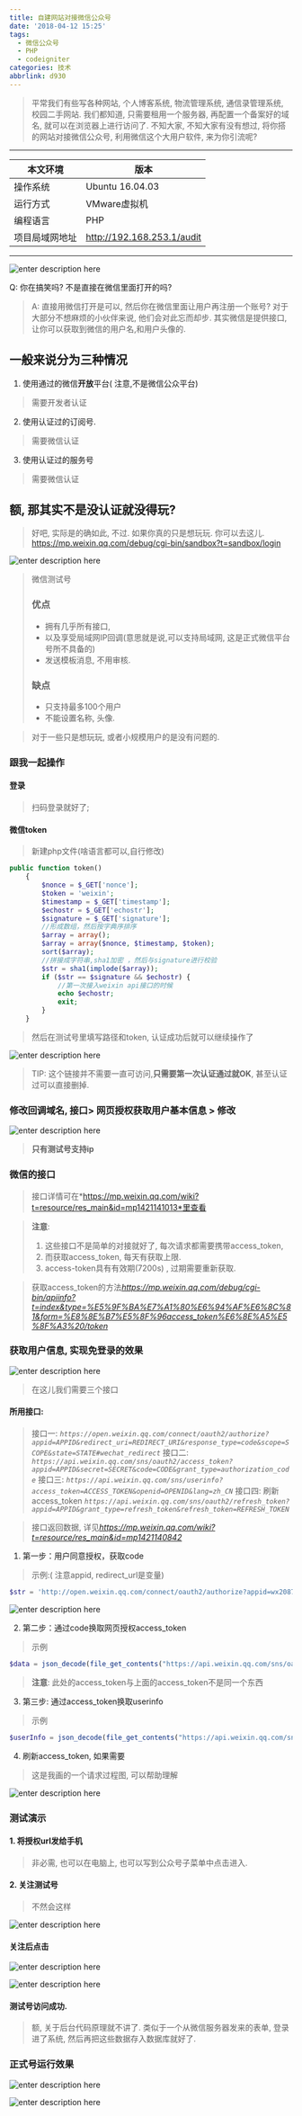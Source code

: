 ```yaml
---
title: 自建网站对接微信公众号
date: '2018-04-12 15:25'
tags:
  - 微信公众号
  - PHP
  - codeigniter
categories: 技术
abbrlink: d930
---
```


> 平常我们有些写各种网站, 个人博客系统, 物流管理系统, 通信录管理系统, 校园二手网站. 我们都知道, 只需要租用一个服务器, 再配置一个备案好的域名, 就可以在浏览器上进行访问了.
> 不知大家, 不知大家有没有想过, 将你搭的网站对接微信公众号, 利用微信这个大用户软件, 来为你引流呢? 
<!-- more -->
***
|  本文环境  |  版本  | 
| --- | --- | 
| 操作系统 |  Ubuntu 16.04.03   | 
| 运行方式 | VMware虚拟机   |  
| 编程语言 | PHP |
| 项目局域网地址 | http://192.168.253.1/audit |
***
 

![enter description here][1]


 Q: 你在搞笑吗? 不是直接在微信里面打开的吗?

> A: 直接用微信打开是可以, 然后你在微信里面让用户再注册一个账号? 对于大部分不想麻烦的小伙伴来说, 他们会对此忘而却步. 其实微信是提供接口, 让你可以获取到微信的用户名,和用户头像的. 

## 一般来说分为三种情况

1. 使用通过的微信**开放**平台( 注意,不是微信公众平台) 
> 需要开发者认证

2. 使用认证过的订阅号.
> 需要微信认证

3. 使用认证过的服务号

> 需要微信认证

## 额, 那其实不是没认证就没得玩? 
> 好吧, 实际是的确如此, 不过. 如果你真的只是想玩玩. 你可以去这儿. https://mp.weixin.qq.com/debug/cgi-bin/sandbox?t=sandbox/login

![enter description here][2]

> 微信测试号
> ### 优点
> -  拥有几乎所有接口, 
> -  以及享受局域网IP回调(意思就是说,可以支持局域网, 这是正式微信平台号所不具备的)
> - 发送模板消息, 不用审核.
> ### 缺点
> - 只支持最多100个用户
> - 不能设置名称, 头像.

> 对于一些只是想玩玩, 或者小规模用户的是没有问题的.

### 跟我一起操作

#### 登录
> 扫码登录就好了;

#### 微信token
> 新建php文件(啥语言都可以,自行修改)
```php
public function token()
    {
        $nonce = $_GET['nonce'];
        $token = 'weixin';
        $timestamp = $_GET['timestamp'];
        $echostr = $_GET['echostr'];
        $signature = $_GET['signature'];
        //形成数组，然后按字典序排序
        $array = array();
        $array = array($nonce, $timestamp, $token);
        sort($array);
        //拼接成字符串,sha1加密 ，然后与signature进行校验
        $str = sha1(implode($array));
        if ($str == $signature && $echostr) {
            //第一次接入weixin api接口的时候
            echo $echostr;
            exit;
        }
    }
```
> 然后在测试号里填写路径和token, 认证成功后就可以继续操作了

![enter description here][3]

> TIP: 这个链接并不需要一直可访问,**只需要第一次认证通过就OK**, 甚至认证过可以直接删掉.

### 修改回调域名, 接口> 网页授权获取用户基本信息 > 修改
![enter description here][4]
> **只有测试号支持ip**
### 微信的接口
> 接口详情可在*https://mp.weixin.qq.com/wiki?t=resource/res_main&id=mp1421141013*里查看

>**注意**: 
>1. 这些接口不是简单的对接就好了, 每次请求都需要携带access_token,
>2.  而获取access_token, 每天有获取上限.
>3. access-token具有有效期(7200s) , 过期需要重新获取. 

> 获取access_token的方法*https://mp.weixin.qq.com/debug/cgi-bin/apiinfo?t=index&type=%E5%9F%BA%E7%A1%80%E6%94%AF%E6%8C%81&form=%E8%8E%B7%E5%8F%96access_token%E6%8E%A5%E5%8F%A3%20/token*

### 获取用户信息, 实现免登录的效果

![enter description here][5]

> 在这儿我们需要三个接口
#### 所用接口:
> 接口一: 
*`https://open.weixin.qq.com/connect/oauth2/authorize?appid=APPID&redirect_uri=REDIRECT_URI&response_type=code&scope=SCOPE&state=STATE#wechat_redirect`*
> 接口二:
*`https://api.weixin.qq.com/sns/oauth2/access_token?appid=APPID&secret=SECRET&code=CODE&grant_type=authorization_code`*
> 接口三:
*`https://api.weixin.qq.com/sns/userinfo?access_token=ACCESS_TOKEN&openid=OPENID&lang=zh_CN`*
> 接口四: 刷新access_token
*`https://api.weixin.qq.com/sns/oauth2/refresh_token?appid=APPID&grant_type=refresh_token&refresh_token=REFRESH_TOKEN`*

> 接口返回数据, 详见*https://mp.weixin.qq.com/wiki?t=resource/res_main&id=mp1421140842*
1. 第一步：用户同意授权，获取code
> 示例:( 注意appid, redirect_url是变量)
```php
$str = 'http://open.weixin.qq.com/connect/oauth2/authorize?appid=wx20874ebf2ea1fc7f&redirect_uri=' . urlencode("http://192.168.253.1/audit/client/") . '&response_type=code&scope=snsapi_base&state=123#wechat_redirect';
```
![enter description here][6]

2. 第二步：通过code换取网页授权access_token
> 示例
```php
$data = json_decode(file_get_contents("https://api.weixin.qq.com/sns/oauth2/access_token?appid=" . $this->appid . "&secret=" . $this->secret . "&code=" . $_GET['code'] . "&grant_type=authorization_code"));
```
> **注意**: 此处的access_token与上面的access_token不是同一个东西
3. 第三步: 通过access_token换取userinfo
> 示例
```php
$userInfo = json_decode(file_get_contents("https://api.weixin.qq.com/sns/userinfo?access_token=" . $data->access_token . "&openid=" . $data->openid . "&lang=zh_CN"));
```
4. 刷新access_token, 如果需要


> 这是我画的一个请求过程图, 可以帮助理解

![enter description here][7]


### 测试演示

#### 1. 将授权url发给手机
> 非必需, 也可以在电脑上, 也可以写到公众号子菜单中点击进入. 

#### 2. 关注测试号
> 不然会这样

![enter description here][8]

#### 关注后点击
![enter description here][9]

![enter description here][10]

#### 测试号访问成功.
> 额, 关于后台代码原理就不讲了. 
> 类似于一个从微信服务器发来的表单, 登录进了系统, 然后再把这些数据存入数据库就好了.

### 正式号运行效果

![enter description here][11]


![enter description here][12]


  [1]: https://blog.cdn.thinkmoon.cn/%E5%B0%8F%E4%B9%A6%E5%8C%A0/2018-4-1523606408034.jpg
  [2]: https://blog.cdn.thinkmoon.cn/%E5%B0%8F%E4%B9%A6%E5%8C%A0/2018-4-1523712185351.jpg
  [3]: https://blog.cdn.thinkmoon.cn/%E5%B0%8F%E4%B9%A6%E5%8C%A0/2018-4-1523713636476.jpg
  [4]: https://blog.cdn.thinkmoon.cn/%E5%B0%8F%E4%B9%A6%E5%8C%A0/2018-4-1523781481068.jpg
  [5]: https://blog.cdn.thinkmoon.cn/%E5%B0%8F%E4%B9%A6%E5%8C%A0/2018-4-1523714004736.jpg
  [6]: https://blog.cdn.thinkmoon.cn/%E5%B0%8F%E4%B9%A6%E5%8C%A0/2018-4-1523714822433.jpg
  [7]: https://blog.cdn.thinkmoon.cn/%E5%B0%8F%E4%B9%A6%E5%8C%A0/2018-4-%E6%9C%AA%E5%91%BD%E5%90%8D%E6%96%87%E4%BB%B6%20%281%29.svg "未命名文件 &#40;1&#41;"
  [8]: https://blog.cdn.thinkmoon.cn/%E5%B0%8F%E4%B9%A6%E5%8C%A0/2018-4-1523781959421.jpg
  [9]: https://blog.cdn.thinkmoon.cn/%E5%B0%8F%E4%B9%A6%E5%8C%A0/2018-4-1523782005232.jpg
  [10]: https://blog.cdn.thinkmoon.cn/%E5%B0%8F%E4%B9%A6%E5%8C%A0/2018-4-1523782015976.jpg
  [11]: https://blog.cdn.thinkmoon.cn/%E5%B0%8F%E4%B9%A6%E5%8C%A0/2018-4-1523890856126.jpg
  [12]: https://blog.cdn.thinkmoon.cn/%E5%B0%8F%E4%B9%A6%E5%8C%A0/2018-4-1523890881266.jpg